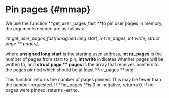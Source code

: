 # Pin pages {#mmap}

We use the function **get\_user\_pages\_fast **to pin user pages in memory, the arguments needed are as follows:

_int get\_user\_pages\_fast\(unsigned long start, int nr\_pages, int write, struct page \*\* pages\),_

where **unsigned long start** is the starting user address, **int nr\_pages** is the number of pages from start to pin, **int write** indicates whether pages will be written to, and **struct page \*\* pages** is the array that receives pointers to the pages pinned which should be at least **nr\_pages **long.

This function returns the number of pages pinned. This may be fewer than the number requested. If **nr\_pages **is 0 or negative, returns 0. If no pages were pinned, returns -errno.

